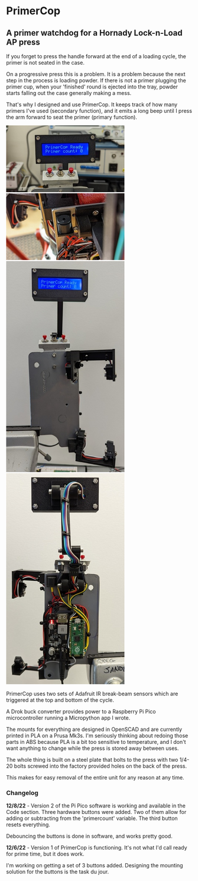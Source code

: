 # PrimerCop

## A primer watchdog for a Hornady Lock-n-Load AP press

If you forget to press the handle forward at the end of a loading cycle, 
the primer is not seated in the case.  

On a progressive press this is a problem.
It is a problem because the next step in the process is loading powder.  If there 
is not a primer plugging the primer cup, when your 'finished' round is ejected 
into the tray, powder starts falling out the case generally making a mess.

That's why I designed and use PrimerCop.  It keeps track of how many primers I've 
used (secondary function), and it emits a long beep until I press the arm forward
to seat the primer (primary function).

[![PrimerCop display](./img/pc_display-vs.jpg "Introducing PrimerCop.")](./img/pc_display-s.jpg)
[![Closeup of the buzzer mount](./img/buzzer_mount-vs.jpg "Closeup of the buzzer mount.")](./img/buzzer_mount-s.jpg)
[![portrait front](./img/pc_port_front-vs.jpg "Version 1.5 portrait.")](./img/pc_port_front-s.jpg)
[![portrait back](./img/pc_port_back-vs.jpg "Version 1.5 portrait.")](./img/pc_port_back-s.jpg)

PrimerCop uses two sets of Adafruit IR break-beam sensors which are triggered 
at the top and bottom of the cycle.

A Drok buck converter provides power to a Raspberry Pi Pico microcontroller 
running a Micropython app I wrote.

The mounts for everything are designed in OpenSCAD and are currently printed
in PLA on a Prusa Mk3s.  I'm seriously thinking about redoing those parts in ABS 
because PLA is a bit too sensitive to temperature, and I don't want anything to 
change while the press is stored away between uses.

The whole thing is built on a steel plate that bolts to the press with two 1/4-20 
bolts screwed into the factory provided holes on the back of the press.

This makes for easy removal of the entire unit for any reason at any time.

### Changelog

**12/8/22** - Version 2 of the Pi Pico software is working and available in the Code
section.  Three hardware buttons were added. Two of them allow for adding or subtracting 
from the 'primercount' variable.  The third button resets everything.

Debouncing the buttons is done in software, and works pretty good.

**12/6/22** - Version 1 of PrimerCop is functioning.  It's not what I'd call ready
for prime time, but it does work.

I'm working on getting a set of 3 buttons added.  Designing the mounting
solution for the buttons is the task du jour.
